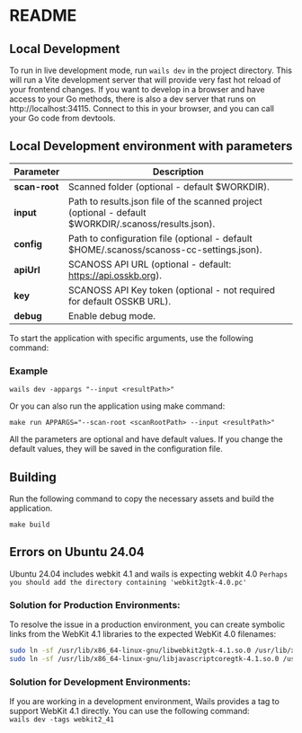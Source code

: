 # README


## Local Development

To run in live development mode, run `wails dev` in the project directory. This will run a Vite development
server that will provide very fast hot reload of your frontend changes. If you want to develop in a browser
and have access to your Go methods, there is also a dev server that runs on http://localhost:34115. Connect
to this in your browser, and you can call your Go code from devtools.

## Local Development environment with parameters
| Parameter      | Description                                                                 |
|----------------|-----------------------------------------------------------------------------|
| **scan-root**  | Scanned folder (optional - default $WORKDIR).                               |
| **input**      | Path to results.json file of the scanned project (optional - default $WORKDIR/.scanoss/results.json). |
| **config**     | Path to configuration file (optional - default $HOME/.scanoss/scanoss-cc-settings.json). |
| **apiUrl**     | SCANOSS API URL (optional - default: https://api.osskb.org).                |
| **key**        | SCANOSS API Key token (optional - not required for default OSSKB URL).      |
| **debug**      | Enable debug mode.                                                          |

To start the application with specific arguments, use the following command:

### Example
```shell
wails dev -appargs "--input <resultPath>" 
```

Or you can also run the application using make command:
```shell
make run APPARGS="--scan-root <scanRootPath> --input <resultPath>"
```

All the parameters are optional and have default values. If you change the default values, they will be saved in the configuration file.

## Building

Run the following command to copy the necessary assets and build the application.

```shell
make build
```


## Errors on Ubuntu 24.04
Ubuntu 24.04 includes webkit 4.1 and wails is expecting webkit 4.0
`Perhaps you should add the directory containing 'webkit2gtk-4.0.pc'`

### Solution for Production Environments:
To resolve the issue in a production environment, you can create symbolic links from the WebKit 4.1 libraries to the expected WebKit 4.0 filenames:
```bash
sudo ln -sf /usr/lib/x86_64-linux-gnu/libwebkit2gtk-4.1.so.0 /usr/lib/x86_64-linux-gnu/libwebkit2gtk-4.0.so.37 &&
sudo ln -sf /usr/lib/x86_64-linux-gnu/libjavascriptcoregtk-4.1.so.0 /usr/lib/x86_64-linux-gnu/libjavascriptcoregtk-4.0.so.18
````
### Solution for Development Environments:
If you are working in a development environment, Wails provides a tag to support WebKit 4.1 directly. You can use the following command:<br>
`
wails dev -tags webkit2_41
`







